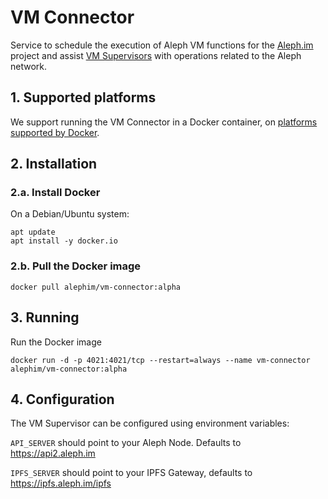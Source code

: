 # VM Connector

Service to schedule the execution of Aleph VM functions 
for the [Aleph.im](https://aleph.im/) project and assist 
[VM Supervisors](../vm_supervisor) with operations related 
to the Aleph network.

## 1. Supported platforms

We support running the VM Connector in a Docker container, on 
[platforms supported by Docker](https://docs.docker.com/engine/install/#supported-platforms).

## 2. Installation

### 2.a. Install Docker

On a Debian/Ubuntu system:
```shell
apt update
apt install -y docker.io
```

### 2.b. Pull the Docker image 

```shell
docker pull alephim/vm-connector:alpha
```

## 3. Running

Run the Docker image
```shell
docker run -d -p 4021:4021/tcp --restart=always --name vm-connector alephim/vm-connector:alpha
```

## 4. Configuration

The VM Supervisor can be configured using environment variables:

`API_SERVER` should point to your Aleph Node. 
Defaults to https://api2.aleph.im

`IPFS_SERVER` should point to your IPFS Gateway, defaults to https://ipfs.aleph.im/ipfs

